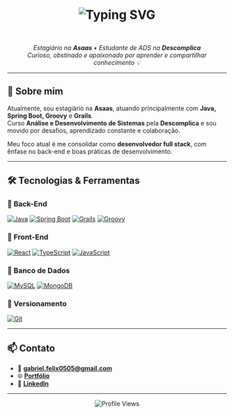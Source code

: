 <h1 align="center">
  <img src="https://readme-typing-svg.herokuapp.com?color=F7A248&center=true&vCenter=true&multiline=true&lines=Olá,+eu+sou+Gabriel+Félix!;Desenvolvedor+Full+Stack+em+formação;Apaixonado+por+tecnologia+e+código." alt="Typing SVG" />
</h1>

<br>

<p align="center">
  <i>Estagiário na <strong>Asaas</strong> • Estudante de ADS na <strong>Descomplica</strong></i><br>
  <i>Curioso, obstinado e apaixonado por aprender e compartilhar conhecimento 💡</i>
</p>

---

## 🧠 Sobre mim

Atualmente, sou estagiário na <strong>Asaas</strong>, atuando principalmente com <strong>Java, Spring Boot, Groovy</strong> e <strong>Grails</strong>.  
Curso <strong>Análise e Desenvolvimento de Sistemas</strong> pela <strong>Descomplica</strong> e sou movido por desafios, aprendizado constante e colaboração.

Meu foco atual é me consolidar como <strong>desenvolvedor full stack</strong>, com ênfase no back-end e boas práticas de desenvolvimento.

---

## 🛠️ Tecnologias & Ferramentas

### 🚀 Back-End
[![Java](https://img.shields.io/badge/Java-ED8B00?style=for-the-badge&logo=java&logoColor=white)](https://www.java.com/)
[![Spring Boot](https://img.shields.io/badge/SpringBoot-6DB33F?style=for-the-badge&logo=spring-boot&logoColor=white)](https://spring.io/)
[![Grails](https://img.shields.io/badge/Grails-8CC84B?style=for-the-badge&logo=grails&logoColor=white)](https://grails.org/)
[![Groovy](https://img.shields.io/badge/Groovy-4298B8?style=for-the-badge&logo=apache-groovy&logoColor=white)](https://groovy-lang.org/)

### 🎨 Front-End
[![React](https://img.shields.io/badge/React-20232A?style=for-the-badge&logo=react&logoColor=61DAFB)](https://reactjs.org/)
[![TypeScript](https://img.shields.io/badge/TypeScript-007ACC?style=for-the-badge&logo=typescript&logoColor=white)](https://www.typescriptlang.org/)
[![JavaScript](https://img.shields.io/badge/JavaScript-F7DF1E?style=for-the-badge&logo=javascript&logoColor=black)](https://developer.mozilla.org/docs/Web/JavaScript)

### 💾 Banco de Dados
[![MySQL](https://img.shields.io/badge/MySQL-005C84?style=for-the-badge&logo=mysql&logoColor=white)](https://www.mysql.com/)
[![MongoDB](https://img.shields.io/badge/MongoDB-4EA94B?style=for-the-badge&logo=mongodb&logoColor=white)](https://www.mongodb.com/)

### 📁 Versionamento
[![Git](https://img.shields.io/badge/Git-F05032?style=for-the-badge&logo=git&logoColor=white)](https://git-scm.com/)

---

## 📫 Contato

- 📧 **gabriel.felix0505@gmail.com**  
- 🌐 [**Portfólio**](https://071gaybol.github.io/Sobre-Gabriel/)  
- 💼 [**LinkedIn**](https://www.linkedin.com/in/gabriel-f%C3%A9lix-o071/)

---

<p align="center">
  <img src="https://komarev.com/ghpvc/?username=071Gaybol&style=flat-square&color=blue" alt="Profile Views" />
</p>
